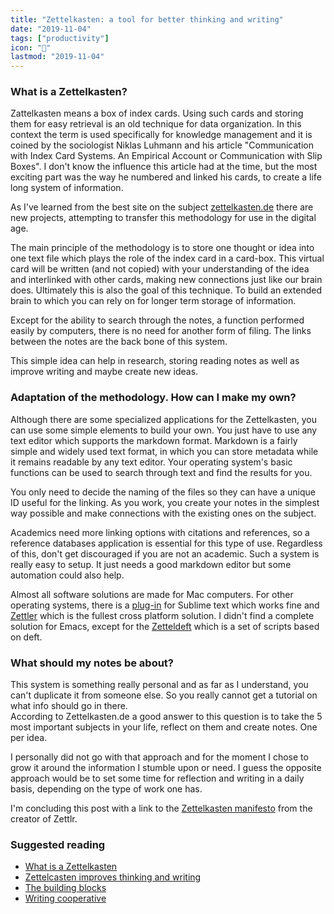 ```yaml
---
title: "Zettelkasten: a tool for better thinking and writing"
date: "2019-11-04"
tags: ["productivity"]
icon: "📂"
lastmod: "2019-11-04"
---
```


### What is a Zettelkasten?

Zattelkasten means a box of index cards. Using such cards and storing them for easy retrieval is an old technique for data organization. In this context the term is used specifically for knowledge management and it is coined by the sociologist Niklas Luhmann and his article "Communication with Index Card Systems. An Empirical Account or Communication with Slip Boxes". I don't know the influence this article had at the time, but the most exciting part was the way he numbered and linked his cards, to create a life long system of information.

As I've learned from the best site on the subject [zettelkasten.de](https://zettelkasten.de) there are new projects, attempting to transfer this methodology for use in the digital age.

The main principle of the methodology is to store one thought or idea into one text file which plays the role of the index card in a card-box. This virtual card will be written (and not copied) with your understanding of the idea and interlinked with other cards, making new connections just like our brain does. Ultimately this is also the goal of this technique. To build an extended brain to which you can rely on for longer term storage of information.

Except for the ability to search through the notes, a function performed easily by computers, there is no need for another form of filing. The links between the notes are the back bone of this system.

This simple idea can help in research, storing reading notes as well as improve writing and maybe create new ideas.

### Adaptation of the methodology. How can I make my own?

Although there are some specialized applications for the Zettelkasten, you can use some simple elements to build your own. You just have to use any text editor which supports the markdown format. Markdown is a fairly simple and widely used text format, in which you can store metadata while it remains readable by any text editor. Your operating system's basic functions can be used to search through text and find the results for you.

You only need to decide the naming of the files so they can have a unique ID useful for the linking. As you work, you create your notes in the simplest way possible and make connections with the existing ones on the subject.

Academics need more linking options with citations and references, so a reference databases application is essential for this type of use. Regardless of this, don't get discouraged if you are not an academic. Such a system is really easy to setup. It just needs a good markdown editor but some automation could also help.

Almost all software solutions are made for Mac computers. For other operating systems, there is a [plug-in](https://github.com/renerocksai/sublime_zk#installation) for Sublime text which works fine and [Zettler](https://www.zettlr.com) which is the fullest cross platform solution. I didn't find a complete solution for Emacs, except for the [Zetteldeft](https://www.eliasstorms.net/zetteldeft/) which is a set of scripts based on deft.

### What should my notes be about?

This system is something really personal and as far as I understand, you can't duplicate it from someone else. So you really cannot get a tutorial on what info should go in there.  
According to Zettelkasten.de a good answer to this question is to take the 5 most important subjects in your life, reflect on them and create notes. One per idea.

I personally did not go with that approach and for the moment I chose to grow it around the information I stumble upon or need. I guess the opposite approach would be to set some time for reflection and writing in a daily basis, depending on the type of work one has.

I'm concluding this post with a link to the [Zettelkasten manifesto](https://www.youtube.com/watch?v=c5Tst3-zcWI) from the creator of Zettlr.

### Suggested reading

- [What is a Zettelkasten](https://www.zettlr.com/post/what-is-a-zettelkasten)
- [Zettelcasten improves thinking and writing](https://zettelkasten.de/posts/zettelkasten-improves-thinking-writing/)
- [The building blocks](https://zettelkasten.de/posts/zettelkasten-building-blocks/)
- [Writing cooperative](https://writingcooperative.com/zettelkasten-its-like-gtd-for-writing-and-here-s-why-you-should-consider-it-7dddf02be394)
